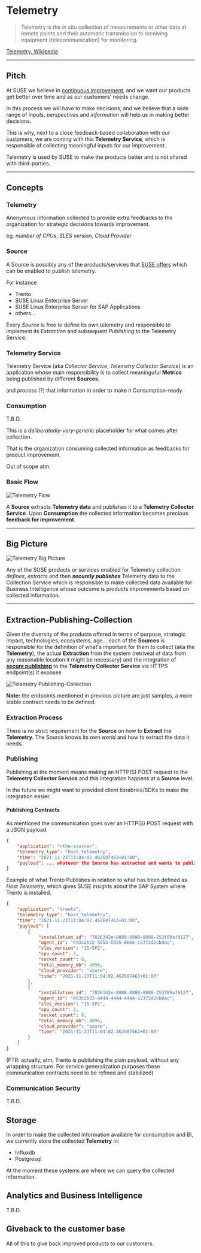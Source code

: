 # **Telemetry**

>Telemetry is the in situ collection of measurements or other data at remote points and their automatic transmission to receiving equipment (telecommunication) for monitoring.
>
[Telemetry, Wikipedia](https://en.wikipedia.org/wiki/Telemetry)

---
## **Pitch**

At SUSE we believe in [continuous improvement](https://en.wikipedia.org/wiki/Kaizen), and we want our products get better over time and as our customers' needs change.

In this process we will have to make decisions, and we believe that a wide range of *inputs*, *perspectives* and *information* will help us in making better decisions.

This is why, next to a close feedback-based collaboration with our customers, we are coming with this **Telemetry Service**, which is responsible of collecting meaningful inputs for our improvement.

Telemetry is used by SUSE to make the products better and is not shared with third-parties.

---
## **Concepts**

### **Telemetry**
Anonymous information collected to provide extra feedbacks to the organization for strategic decisions towards improvement.

eg. *number of CPUs*, *SLES version*, *Cloud Provider*

### **Source**
A Source is possibly any of the products/services that [SUSE offers](https://www.suse.com/products/) which can be enabled to publish telemetry.


For instance 
- Trento
- SUSE Linux Enterprise Server
- SUSE Linux Enterprise Server for SAP Applications
- others...

Every *Source* is free to define its own telemetry and responsible to implement its *Extraction* and subsequent *Publishing* to the Telemetry Service.

### **Telemetry Service**

Telemetry Service (aka *Collector Service*, *Telemetry Collector Service*) is an application whose main responsibility is to collect meaninguful **Metrics** being published by different **Sources**.


and *process* (?) that information in order to make it Consumption-ready.

### **Consumption**
T.B.D.

This is a *deliberatedly-very-generic* placeholder for what comes after collection.

That is the organization consuming collected information as feedbacks for product improvement.

Out of scope atm.

### **Basic Flow**
![Telemetry Flow](telemetry-flow.png)

A **Source** extracts **Telemetry data** and publishes it to a **Telemetry Collector Service**. Upon **Consumption** the collected information becomes precious **feedback for improvement**.

---
## **Big Picture**
![Telemetry Big Picture](telemetry-big-picture.png)

Any of the SUSE products or services enabled for Telemetry collection *defines*, *extracts* and then ***securely publishes*** Telemetry data to the Collection Service which is responsible to make collected data available for Business Intelligence whose outcome is products improvements based on collected information.

---
## **Extraction-Publishing-Collection**
Given the diversity of the products offered in terms of purpose, strategic impact, technologies, ecosystems, age... each of the **Sources** is responsible for the definition of what's important for them to collect (aka the **Telemetry**), the actual **Extraction** from the system (retriveal of data from any reasonable location it might be necessary) and the integration of [**secure publishing**](###communication-security) to the **Telemetry Collector Service** via HTTPS endpoint(s) it exposes

![Telemetry Publishing-Collection](telemetry-publishing.png)

**Note:** the endpoints mentioned in previous picture are just samples, a more stable contract needs to be defined.

### **Extraction Process**
There is no strict requirement for the **Source** on how to **Extract** the **Telemetry**.
The Source knows its own *world* and how to extract the data it needs.

### **Publishing**
Publishing at the moment means making an HTTP(S) POST request to the **Telemetry Collector Service** and this integration happens at a **Source** level.

In the future we might want to provided client librabries/SDKs to make the integration easier.

#### **Publishing Contracts**
As mentioned the communication goes over an HTTP(S) POST request with a JSON payload.

```json
{
    "application": "<the-source>",
    "telemetry_type": "host_telemetry",
    "time": "2021-11-23T11:04:02.462687463+01:00",
    "payload": ... whatever the Source has extracted and wants to publish
}
```

Example of what Trento Publishes in relation to what has been defined as *Host Telemetry*, which gives SUSE insights about the SAP System where Trento is installed.

```json
{
    "application": "trento",
    "telemetry_type": "host_telemetry",
    "time": "2021-11-23T11:04:02.462687463+01:00",
    "payload": [
        {
            "installation_id": "7826342e-8888-8888-8888-253f89af9127",
            "agent_id": "e93c2b22-5555-5555-8666-12372d2cb8ac",
            "sles_version": "15-SP2",
            "cpu_count": 2,
            "socket_count": 8,
            "total_memory_mb": 4096,
            "cloud_provider": "azure",
            "time": "2021-11-23T11:04:02.462687463+01:00"
        },
        {
            "installation_id": "7826342e-8888-8888-8888-253f89af9127",
            "agent_id": "e93c2b22-4444-4444-4444-12372d2cb8ac",
            "sles_version": "15-SP2",
            "cpu_count": 2,
            "socket_count": 8,
            "total_memory_mb": 4096,
            "cloud_provider": "azure",
            "time": "2021-11-23T11:04:02.462687463+01:00"
        }
    ]
}
```
(FTR: actually, atm, Trento is publishing the plain payload, without any wrapping structure. For service generalization purposes these communication contracts need to be refined and stabilized)

### **Communication Security**
T.B.D.

## **Storage**
In order to make the collected information available for consumption and BI, we currently store the collected **Telemetry** in:
- Influxdb
- Postgresql

At the moment these systems are where we can query the collected information.

## **Analytics and Business Intelligence**
T.B.D.

## **Giveback to the customer base**
All of this to give back improved products to our customers.